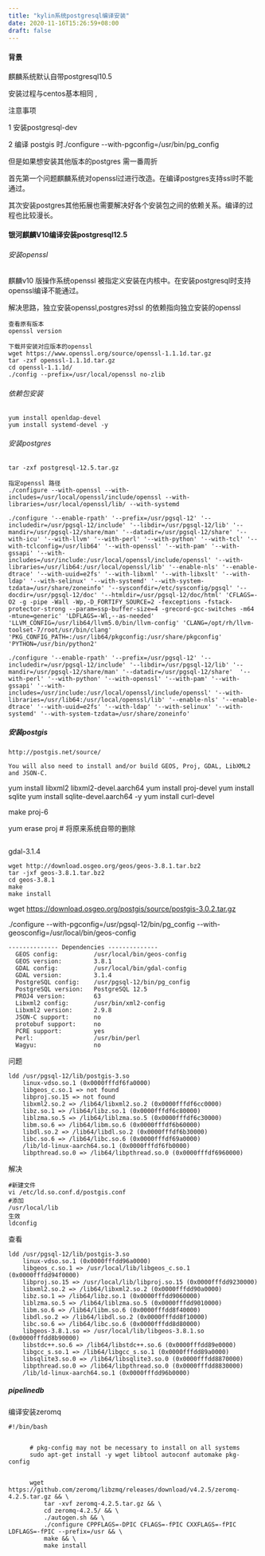 ```yaml
---
title: "kylin系统postgresql编译安装"
date: 2020-11-16T15:26:59+08:00
draft: false
---
```


#### 背景

麒麟系统默认自带postgresql10.5

安装过程与centos基本相同 ,

注意事项 

1 安装postgresql-dev 

2 编译 postgis 时./configure --with-pgconfig=/usr/bin/pg_config 

但是如果想安装其他版本的postgres 需一番周折

首先第一个问题麒麟系统对openssl过进行改造。在编译postgres支持ssl时不能通过。

其次安装postgres其他拓展也需要解决好各个安装包之间的依赖关系。编译的过程也比较漫长。

#### 银河麒麟V10编译安装postgresql12.5

###### 安装openssl

麒麟v10 版操作系统openssl 被指定义安装在内核中。在安装postgresql时支持openssl编译不能通过。

解决思路，独立安装openssl,postgres对ssl 的依赖指向独立安装的openssl


```
查看原有版本
openssl version

下载并安装对应版本的openssl
wget https://www.openssl.org/source/openssl-1.1.1d.tar.gz
tar -zxf openssl-1.1.1d.tar.gz 
cd openssl-1.1.1d/
./config --prefix=/usr/local/openssl no-zlib 
```

###### 依赖包安装
```
yum install openldap-devel
yum install systemd-devel -y

```

###### 安装postgres

```
tar -zxf postgresql-12.5.tar.gz 

指定openssl 路径
./configure --with-openssl --with-includes=/usr/local/openssl/include/openssl --with-libraries=/usr/local/openssl/lib/ --with-systemd

./configure '--enable-rpath' '--prefix=/usr/pgsql-12' '--includedir=/usr/pgsql-12/include' '--libdir=/usr/pgsql-12/lib' '--mandir=/usr/pgsql-12/share/man' '--datadir=/usr/pgsql-12/share' '--with-icu' '--with-llvm' '--with-perl' '--with-python' '--with-tcl' '--with-tclconfig=/usr/lib64' '--with-openssl' '--with-pam' '--with-gssapi' '--with-includes=/usr/include:/usr/local/openssl/include/openssl' '--with-libraries=/usr/lib64:/usr/local/openssl/lib' '--enable-nls' '--enable-dtrace' '--with-uuid=e2fs' '--with-libxml' '--with-libxslt' '--with-ldap' '--with-selinux' '--with-systemd' '--with-system-tzdata=/usr/share/zoneinfo' '--sysconfdir=/etc/sysconfig/pgsql' '--docdir=/usr/pgsql-12/doc' '--htmldir=/usr/pgsql-12/doc/html' 'CFLAGS=-O2 -g -pipe -Wall -Wp,-D_FORTIFY_SOURCE=2 -fexceptions -fstack-protector-strong --param=ssp-buffer-size=4 -grecord-gcc-switches -m64 -mtune=generic' 'LDFLAGS=-Wl,--as-needed' 'LLVM_CONFIG=/usr/lib64/llvm5.0/bin/llvm-config' 'CLANG=/opt/rh/llvm-toolset-7/root/usr/bin/clang' 'PKG_CONFIG_PATH=:/usr/lib64/pkgconfig:/usr/share/pkgconfig' 'PYTHON=/usr/bin/python2'

./configure '--enable-rpath' '--prefix=/usr/pgsql-12' '--includedir=/usr/pgsql-12/include' '--libdir=/usr/pgsql-12/lib' '--mandir=/usr/pgsql-12/share/man' '--datadir=/usr/pgsql-12/share'  '--with-perl' '--with-python' '--with-openssl' '--with-pam' '--with-gssapi' '--with-includes=/usr/include:/usr/local/openssl/include/openssl' '--with-libraries=/usr/lib64:/usr/local/openssl/lib' '--enable-nls' '--enable-dtrace' '--with-uuid=e2fs' '--with-ldap' '--with-selinux' '--with-systemd' '--with-system-tzdata=/usr/share/zoneinfo' 
```

##### 安装postgis
```
http://postgis.net/source/  

You will also need to install and/or build GEOS, Proj, GDAL, LibXML2 and JSON-C.
```
yum install libxml2 libxml2-devel.aarch64 
yum install proj-devel
yum install sqlite
yum install sqlite-devel.aarch64  -y
yum install curl-devel

make proj-6

yum erase proj # 将原来系统自带的删除
```

```
gdal-3.1.4
```
wget http://download.osgeo.org/geos/geos-3.8.1.tar.bz2
tar -jxf geos-3.8.1.tar.bz2
cd geos-3.8.1
make
make install
```


wget https://download.osgeo.org/postgis/source/postgis-3.0.2.tar.gz

./configure --with-pgconfig=/usr/pgsql-12/bin/pg_config --with-geosconfig=/usr/local/bin/geos-config


```
-------------- Dependencies -------------- 
  GEOS config:          /usr/local/bin/geos-config
  GEOS version:         3.8.1
  GDAL config:          /usr/local/bin/gdal-config
  GDAL version:         3.1.4
  PostgreSQL config:    /usr/pgsql-12/bin/pg_config
  PostgreSQL version:   PostgreSQL 12.5
  PROJ4 version:        63
  Libxml2 config:       /usr/bin/xml2-config
  Libxml2 version:      2.9.8
  JSON-C support:       no
  protobuf support:     no
  PCRE support:         yes
  Perl:                 /usr/bin/perl
  Wagyu:                no

```

问题

```
ldd /usr/pgsql-12/lib/postgis-3.so
	linux-vdso.so.1 (0x0000fffdf6fa0000)
	libgeos_c.so.1 => not found
	libproj.so.15 => not found
	libxml2.so.2 => /lib64/libxml2.so.2 (0x0000fffdf6cc0000)
	libz.so.1 => /lib64/libz.so.1 (0x0000fffdf6c80000)
	liblzma.so.5 => /lib64/liblzma.so.5 (0x0000fffdf6c30000)
	libm.so.6 => /lib64/libm.so.6 (0x0000fffdf6b60000)
	libdl.so.2 => /lib64/libdl.so.2 (0x0000fffdf6b30000)
	libc.so.6 => /lib64/libc.so.6 (0x0000fffdf69a0000)
	/lib/ld-linux-aarch64.so.1 (0x0000fffdf6fb0000)
	libpthread.so.0 => /lib64/libpthread.so.0 (0x0000fffdf6960000)
```

解决

```
#新建文件
vi /etc/ld.so.conf.d/postgis.conf
#添加
/usr/local/lib
生效
ldconfig 
```

查看
```
ldd /usr/pgsql-12/lib/postgis-3.so
	linux-vdso.so.1 (0x0000fffdd96a0000)
	libgeos_c.so.1 => /usr/local/lib/libgeos_c.so.1 (0x0000fffdd94f0000)
	libproj.so.15 => /usr/local/lib/libproj.so.15 (0x0000fffdd9230000)
	libxml2.so.2 => /lib64/libxml2.so.2 (0x0000fffdd90a0000)
	libz.so.1 => /lib64/libz.so.1 (0x0000fffdd9060000)
	liblzma.so.5 => /lib64/liblzma.so.5 (0x0000fffdd9010000)
	libm.so.6 => /lib64/libm.so.6 (0x0000fffdd8f40000)
	libdl.so.2 => /lib64/libdl.so.2 (0x0000fffdd8f10000)
	libc.so.6 => /lib64/libc.so.6 (0x0000fffdd8d80000)
	libgeos-3.8.1.so => /usr/local/lib/libgeos-3.8.1.so (0x0000fffdd8b90000)
	libstdc++.so.6 => /lib64/libstdc++.so.6 (0x0000fffdd89e0000)
	libgcc_s.so.1 => /lib64/libgcc_s.so.1 (0x0000fffdd89a0000)
	libsqlite3.so.0 => /lib64/libsqlite3.so.0 (0x0000fffdd8870000)
	libpthread.so.0 => /lib64/libpthread.so.0 (0x0000fffdd8830000)
	/lib/ld-linux-aarch64.so.1 (0x0000fffdd96b0000)
```

##### pipelinedb

编译安装zeromq
```
#!/bin/bash                                                                       
      
  
      # pkg-config may not be necessary to install on all systems  
      sudo apt-get install -y wget libtool autoconf automake pkg-config  
      
  
      wget https://github.com/zeromq/libzmq/releases/download/v4.2.5/zeromq-4.2.5.tar.gz && \  
          tar -xvf zeromq-4.2.5.tar.gz && \  
          cd zeromq-4.2.5/ && \  
          ./autogen.sh && \  
          ./configure CPPFLAGS=-DPIC CFLAGS=-fPIC CXXFLAGS=-fPIC LDFLAGS=-fPIC --prefix=/usr && \  
          make && \  
          make install
```
